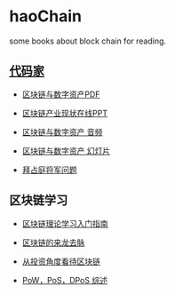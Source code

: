 # haoChain
some books about block chain for reading.

[代码家](https://daimajia.com/)
------

* [区块链与数字资产PDF](https://storage.daimajia.com/download/blockchain-cryptocurrency.pdf)

* [区块链产业现状在线PPT](https://file.daimajia.com/slides/blockchain/assets/player/KeynoteDHTMLPlayer.html#0)

* [区块链与数字资产 音频](https://pan.baidu.com/s/1rd_523pOJqYsfdKEUN0SlA)

* [区块链与数字资产 幻灯片](https://pan.baidu.com/s/14cD8oD209NfwAS4fcEsLWg)

* [拜占庭将军问题](https://baike.baidu.com/item/%E6%8B%9C%E5%8D%A0%E5%BA%AD%E5%B0%86%E5%86%9B%E9%97%AE%E9%A2%98)


区块链学习
--------

* [区块链理论学习入门指南](https://daimajia.com/2017/08/24/how-to-start-blockchain-learning)

* [区块链的来龙去脉](https://daimajia.com/category/%E5%8C%BA%E5%9D%97%E9%93%BE)

* [从投资角度看待区块链](https://daimajia.com/2017/09/01/invest-blockchain)

* [PoW，PoS，DPoS 综述](https://daimajia.com/2017/09/14/pow-and-pos)





